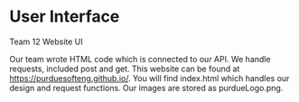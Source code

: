 # User Interface
Team 12 Website UI

Our team wrote HTML code which is connected to our API. We handle requests, included post and get. 
This website can be found at https://purduesofteng.github.io/. You will find index.html which handles
our design and request functions. Our images are stored as purdueLogo.png. 
